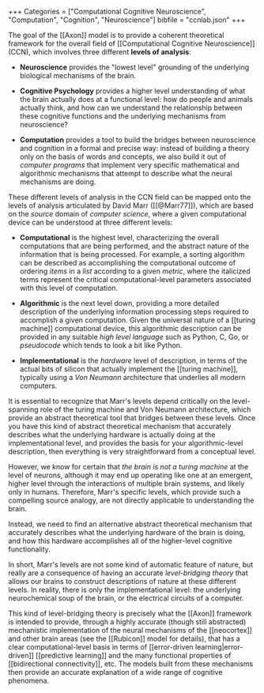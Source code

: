 +++
Categories = ["Computational Cognitive Neuroscience", "Computation", "Cognition", "Neuroscience"]
bibfile = "ccnlab.json"
+++

The goal of the [[Axon]] model is to provide a coherent theoretical framework for the overall field of [[Computational Cognitive Neuroscience]] (CCN), which involves three different **levels of analysis**:

* **Neuroscience** provides the "lowest level" grounding of the underlying biological mechanisms of the brain.

* **Cognitive Psychology** provides a higher level understanding of what the brain actually does at a functional level: how do people and animals actually think, and how can we understand the relationship between these cognitive functions and the underlying mechanisms from neuroscience?

* **Computation** provides a tool to build the bridges between neuroscience and cognition in a formal and precise way: instead of building a theory only on the basis of words and concepts, we also build it out of _computer programs_ that implement very specific mathematical and algorithmic mechanisms that attempt to describe what the neural mechanisms are doing.

These different levels of analysis in the CCN field can be mapped onto the levels of analysis articulated by David Marr ([[@Marr77]]), which are based on the _source_ domain of _computer science_, where a given computational device can be understood at three different levels:

* **Computational** is the highest level, characterizing the overall computations that are being performed, and the abstract nature of the information that is being processed. For example, a sorting algorithm can be described as accomplishing the computational outcome of ordering _items_ in a _list_ according to a given _metric_, where the italicized terms represent the critical computational-level parameters associated with this level of computation.

* **Algorithmic** is the next level down, providing a more detailed description of the underlying information processing steps required to accomplish a given computation. Given the universal nature of a [[turing machine]] computational device, this algorithmic description can be provided in any suitable _high level language_ such as Python, C, Go, or _pseudocode_ which tends to look a bit like Python.

* **Implementational** is the _hardware_ level of description, in terms of the actual bits of silicon that  actually implement the [[turing machine]], typically using a _Von Neumann_ architecture that underlies all modern computers.

It is essential to recognize that Marr's levels depend critically on the level-spanning role of the turing machine and Von Neumann architecture, which provide an abstract theoretical tool that bridges between these levels. Once you have this kind of abstract theoretical mechanism that accurately describes what the underlying hardware is actually doing at the implementational level, and provides the basis for your algorithmic-level description, then everything is very straightforward from a conceptual level.

However, we know for certain that _the brain is not a turing machine_ at the level of neurons, although it may end up operating like one at an emergent, higher level through the interactions of multiple brain systems, and likely only in humans. Therefore, Marr's specific levels, which provide such a compelling source analogy, are not directly applicable to understanding the brain.

Instead, we need to find an alternative abstract theoretical mechanism that accurately describes what the underlying hardware of the brain is doing, and how this hardware accomplishes all of the higher-level cognitive functionality.

In short, Marr's levels are not some kind of automatic feature of nature, but really are a consequence of having an accurate _level-bridging theory_ that allows our brains to construct descriptions of nature at these different levels. In reality, there is only the implementational level: the underlying neurochemical soup of the brain, or the electrical circuits of a computer.

This kind of level-bridging theory is precisely what the [[Axon]] framework is intended to provide, through a highly accurate (though still abstracted) mechanistic implementation of the neural mechanisms of the [[neocortex]] and other brain areas (see the [[Rubicon]] model for details), that has a clear computational-level basis in terms of [[error-driven learning|error-driven]] [[predictive learning]] and the many functional properties of [[bidirectional connectivity]], etc. The models built from these mechanisms then provide an accurate explanation of a wide range of cognitive phenomena.


